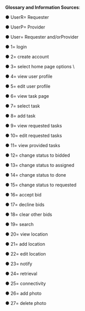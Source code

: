 **Glossary and Information Sources**:

●     UserR= Requester 

●     UserP= Provider

●     User= Requester and/orProvider

●      1= login

●      2= create account

●      3= select home page options \

●      4= view user profile

●      5= edit user profile

●      6= view task page

●      7= select task

●      8= add task

●      9= view requested tasks

●      10= edit requested tasks

●      11= view provided tasks

●      12= change status to bidded

●      13= change status to assigned

●      14= change status to done

●      15= change status to requested

●      16= accept bid

●      17= decline bids

●      18= clear other bids

●      19= search

●      20= view location

●      21= add location

●      22= edit location

●      23= notify

●      24= retrieval

●      25= connectivity

●      26= add photo

●      27= delete photo